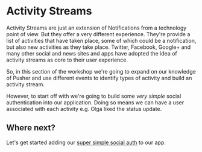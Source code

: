 # Activity Streams <i class="fa fa-graduation-cap fa-2"></i>

Activity Streams are just an extension of Notifications from a technology point of view. But they offer a very different experience. They're provide a list of activities that have taken place, some of which could be a notification, but also new activities as they take place. Twitter, Facebook, Google+ and many other social and news sites and apps have adopted the idea of activity streams as core to their user experience. 

So, in this section of the workshop we're going to expand on our knowledge of Pusher and use different events to identify types of activity and build an activity stream.

However, to start off with we're going to build some *very simple* social authentication into our application. Doing so means we can have a user associated with each activity e.g. Olga liked the status update.

## Where next?

Let's get started adding our [super simple social auth](./simple-auth.md) to our app.
